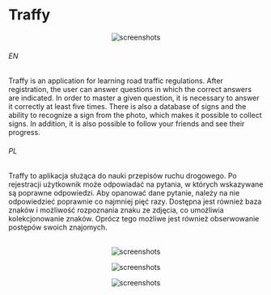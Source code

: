 # Traffy

<p align="center">
  <img src="https://user-images.githubusercontent.com/71329150/146651041-c6adbdeb-56be-4de7-8e46-7f68d703a71d.png" alt="screenshots">
</p>

###### EN
Traffy is an application for learning road traffic regulations. After registration, the user can answer questions in which the correct answers are indicated. In order to master a given question, it is necessary to answer it correctly at least five times. There is also a database of signs and the ability to recognize a sign from the photo, which makes it possible to collect signs. In addition, it is also possible to follow your friends and see their progress.

###### PL
Traffy to aplikacja służąca do nauki przepisów ruchu drogowego. Po rejestracji użytkownik może odpowiadać na pytania, w których wskazywane są poprawne odpowiedzi. Aby opanować dane pytanie, należy na nie odpowiedzieć poprawnie co najmniej pięć razy. Dostępna jest również baza znaków i możliwość rozpoznania znaku ze zdjęcia, co umożliwia kolekcjonowanie znaków. Oprócz tego możliwe jest również obserwowanie postępów swoich znajomych.
<br><br>
<p align="center">
  <img src="https://user-images.githubusercontent.com/71329150/146651046-ce5ca25b-1998-44b8-8198-3c48c447eabb.png" alt="screenshots">
</p>
<p align="center">
  <img src="https://user-images.githubusercontent.com/71329150/146651049-37eac9ab-4aa1-4832-adcb-d6917a104e8c.png" alt="screenshots">
</p>
<p align="center">
  <img src="https://user-images.githubusercontent.com/71329150/146651052-92647279-c6a2-4b69-a055-52cb0ac87707.png" alt="screenshots">
</p>
